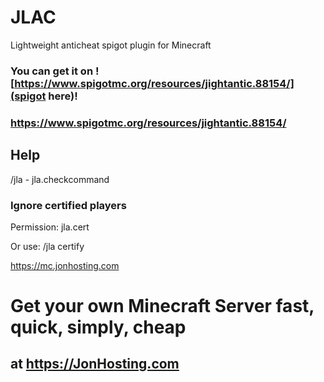 # JLAC
Lightweight anticheat spigot plugin for Minecraft

### You can get it on ![https://www.spigotmc.org/resources/jightantic.88154/](spigot here)!
### https://www.spigotmc.org/resources/jightantic.88154/

## Help
/jla - jla.checkcommand

### Ignore certified players
Permission: jla.cert

Or use: /jla certify <player>

https://mc.jonhosting.com

# Get your own Minecraft Server fast, quick, simply, cheap
## at https://JonHosting.com
